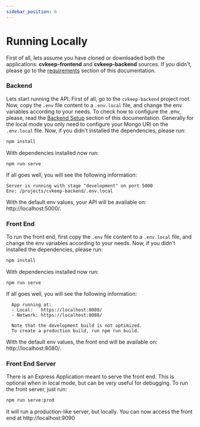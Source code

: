 ```yaml
---
sidebar_position: 6
---
```


# Running Locally

First of all, lets assume you have cloned or downloaded both the applications: **cvkeep-frontend** and **cvkeep-backend** sources. If you didn't, please go to the [requirements](/requirements) section of this documentation.

### Backend

Lets start running the API. First of all, go to the `cvkeep-backend` project root. Now, copy the `.env` file content to a `.env.local` file, and change the env variables according to your needs. To check how to configure the .env, please, read the [Backend Setup](/backend-setup) section of this documentation. Generally for the local mode you only need to configure your Mongo URI on the `.env.local` file. Now, if you didn't installed the dependencies, please run:

```bash
npm install
```

With dependencies installed now run:

```
npm run serve
```

If all goes well, you will see the following information:

``` 
Server is running with stage "development" on port 5000
Env: /projects/cvkeep-backend/.env.local
```

With the default env values, your API will be available on: http://localhost:5000/.

### Front End

To run the front end, first copy the `.env` file content to a `.env.local` file, and change the env variables according to your needs. Now, if you didn't installed the dependencies, please run:

```bash
npm install
```

With dependencies installed now run:

```
npm run serve
```

If all goes well, you will see the following information:

``` 
  App running at:
  - Local:   https://localhost:8080/ 
  - Network: https://localhost:8080/

  Note that the development build is not optimized.
  To create a production build, run npm run build.
```

With the default env values, the front end will be available on: http://localhost:8080/.

### Front End Server

There is an Express Application meant to serve the front end. This is optional when in local mode, but can be very useful for debugging. To run the front server, just run:

```bash
npm run serve:prod
``` 

It will run a production-like server, but locally. You can now access the front end at http://localhost:9090